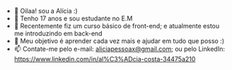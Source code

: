 - 👋 Oilaa! sou a Alícia :)
- 👀 Tenho 17 anos e sou estudante no E.M
- 🌱 Recentemente fiz um curso básico de front-end; e atualmente estou me introduzindo em back-end
- 💞️ Meu objetivo é aprender cada vez mais e ajudar em tudo que posso :)
- 📫 Contate-me pelo e-mail: aliciapessoax@gmail.com; ou pelo LinkedIn: 
https://www.linkedin.com/in/al%C3%ADcia-costa-34475a210
<!---
aliciacosta/aliciacosta is a ✨ special ✨ repository because its `README.md` (this file) appears on your GitHub profile.
You can click the Preview link to take a look at your changes.
--->
